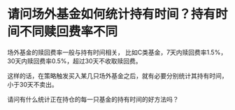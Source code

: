 # 请问场外基金如何统计持有时间？持有时间不同赎回费率不同

场外基金的赎回费率一般与持有时间相关，
比如C类基金，7天内赎回费率1.5%，30天内赎回费率0.5%，超过30天不收取赎回费。

这样的话，在策略触发买入某几只场外基金之后，就有必要分别统计其持有时间，小于30天不卖出。

请问有什么统计正在持仓的每一只基金的持有时间的好方法吗？
